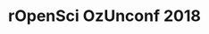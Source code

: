 ---
title: 'rOpenSci OzUnconf 2018'
dateStart: 2018-11-22T8:00:00+11:00
dateEnd: 2018-11-23T18:00:00+11:00
description: 'satellite unconf'
location: 'Melbourne, AU'
url: ''
attendees: 'Nick Tierney (organizer)'
outputs: 
   - ics
---